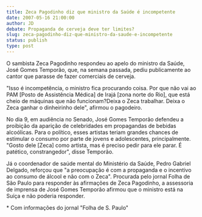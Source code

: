 ```yaml
---
title: Zeca Pagodinho diz que ministro da Saúde é incompetente
date: 2007-05-16 21:00:00
author: JD
debate: Propaganda de cerveja deve ter limites?
slug: zeca-pagodinho-diz-que-ministro-da-saude-e-incompetente
status: publish 
type: post
---
```


O sambista Zeca Pagodinho respondeu ao apelo do ministro da Saúde, José Gomes Temporão, que, na semana passada, pediu publicamente ao cantor que parasse de fazer comerciais de cerveja.  
  
"Isso é incompetência, o ministro fica procurando coisa. Por que não vai ao PAM [Posto de Assistência Médica] de Irajá [zona norte do Rio], que está cheio de máquinas que não funcionam?Deixa o Zeca trabalhar. Deixa o Zeca ganhar o dinheirinho dele", afirmou o pagodeiro.  
  
No dia 9, em audiência no Senado, José Gomes Temporão defendeu a proibição da aparição de celebridades em propagandas de bebidas alcoólicas. Para o político, esses artistas teriam grandes chances de estimular o consumo por parte de jovens e adolescentes, principalmente. "Gosto dele [Zeca] como artista, mas é preciso pedir para ele parar. É patético, constrangedor", disse Temporão.  
  
Já o coordenador de saúde mental do Ministério da Saúde, Pedro Gabriel Delgado, reforçou que "a preocupação é com a propaganda e o incentivo ao consumo de álcool e não com o Zeca". Procurada pelo jornal Folha de São Paulo para responder às afirmações de Zeca Pagodinho, a assessoria de imprensa de José Gomes Temporão afirmou que o ministro está na Suíça e não poderia responder.  
  
\* Com informações do jornal "Folha de S. Paulo"


